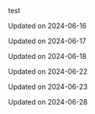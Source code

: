 test


Updated on 2024-06-16

Updated on 2024-06-17

Updated on 2024-06-18

Updated on 2024-06-22

Updated on 2024-06-23

Updated on 2024-06-28